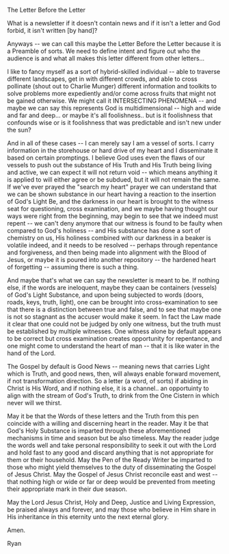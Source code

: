 The Letter Before the Letter

What is a newsletter if it doesn't contain news and if it isn't a letter and God forbid, it isn't written [by hand]?

Anyways -- we can call this maybe the Letter Before the Letter because it is a Preamble of sorts. We need to define intent and figure out who the audience is and what all makes this letter different from other letters...

I like to fancy myself as a sort of hybrid-skilled individual -- able to traverse different landscapes, get in with different crowds, and able to cross pollinate (shout out to Charlie Munger) different information and toolkits to solve problems more expediently and/or come across fruits that might not be gained otherwise. We might call it INTERSECTING PHENOMENA -- and maybe we can say this represents God is multidimensional -- high and wide and far and deep... or maybe it's all foolishness.. but is it foolishness that confounds wise or is it foolishness that was predictable and isn't new under the sun?

And in all of these cases -- I can merely say I am a vessel of sorts. I carry information in the storehouse or hard drive of my heart and I disseminate it based on certain promptings. I believe God uses even the flaws of our vessels to push out the substance of His Truth and His Truth being living and active, we can expect it will not return void -- which means anything it is applied to will either agree or be subdued, but it will not remain the same. If we've ever prayed the "search my heart" prayer we can understand that we can be shown substance in our heart having a reaction to the insertion of God's Light Be, and the darkness in our heart is brought to the witness seat for questioning, cross examination, and we maybe having thought our ways were right from the beginning, may begin to see that we indeed must repent -- we can't deny anymore that our witness is found to be faulty when compared to God's holiness -- and His substance has done a sort of chemistry on us, His holiness combined with our darkness in a beaker is volatile indeed, and it needs to be resolved -- perhaps through repentance and forgiveness, and then being made into alignment with the Blood of Jesus, or maybe it is poured into another repository -- the hardened heart of forgetting -- assuming there is such a thing.

And maybe that's what we can say the newsletter is meant to be. If nothing else, if the words are ineloquent, maybe they caan be containers (vessels) of God's Light Substance, and upon being subjected to words (doors, roads, keys, truth, light), one can be brought into cross-examination to see that there is a distinction between true and false, and to see that maybe one is not so stagnant as the accuser would make it seem. In fact the Law made it clear that one could not be judged by only one witness, but the truth must be established by multiple witnesses. One witness alone by default appears to be correct but cross examination creates opportunity for repentance, and one might come to understand the heart of man -- that it is like water in the hand of the Lord.

The Gospel by default is Good News -- meaning news that carries Light which is Truth, and good news, then, will always enable forward movement, if not transformation direction. So a letter (a word, of sorts) if abiding in Christ is His Word, and if nothing else, it is a channel.. an opportuinty to align with the stream of God's Truth, to drink from the One Cistern in which never will we thirst.

May it be that the Words of these letters and the Truth from this pen coincide with a willing and discerning heart in the reader. May it be that God's Holy Substance is imparted through these aforementioned mechanisms in time and season but be also timeless. May the reader judge the words well and take personal responsibility to seek it out with the Lord and hold fast to any good and discard anything that is not appropriate for them or their household. May the Pen of the Ready Writer be imparted to those who might yield themselves to the duty of disseminating the Gospel of Jesus Christ. May the Gospel of Jesus Christ reconcile east and west -- that nothing high or wide or far or deep would be prevented from meeting their appropriate mark in their due season.

May the Lord Jesus Christ, Holy and Deep, Justice and Living Expression, be praised always and forever, and may those who believe in Him share in His inheritance in this eternity unto the next eternal  glory.

Amen.


Ryan
